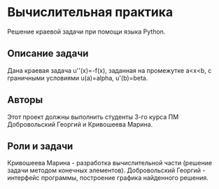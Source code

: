 # Вычислительная практика
Решение краевой задачи при помощи языка Python.
## Описание задачи
Дана краевая задача u''(x)=-f(x), заданная на промежутке a<x<b,
с граничными условиями u(a)=alpha, u'(b)=beta.
## Авторы
Этот проект должны выполнить студенты 3-го курса ПМ Добровольский Георгий и Кривошеева Марина.
## Роли и задачи
Кривошеева Марина - разработка вычислительной части (решение задачи методом конечных элементов).
Добровольский Георгий - интерфейс программы, построение графика найденного решения.
